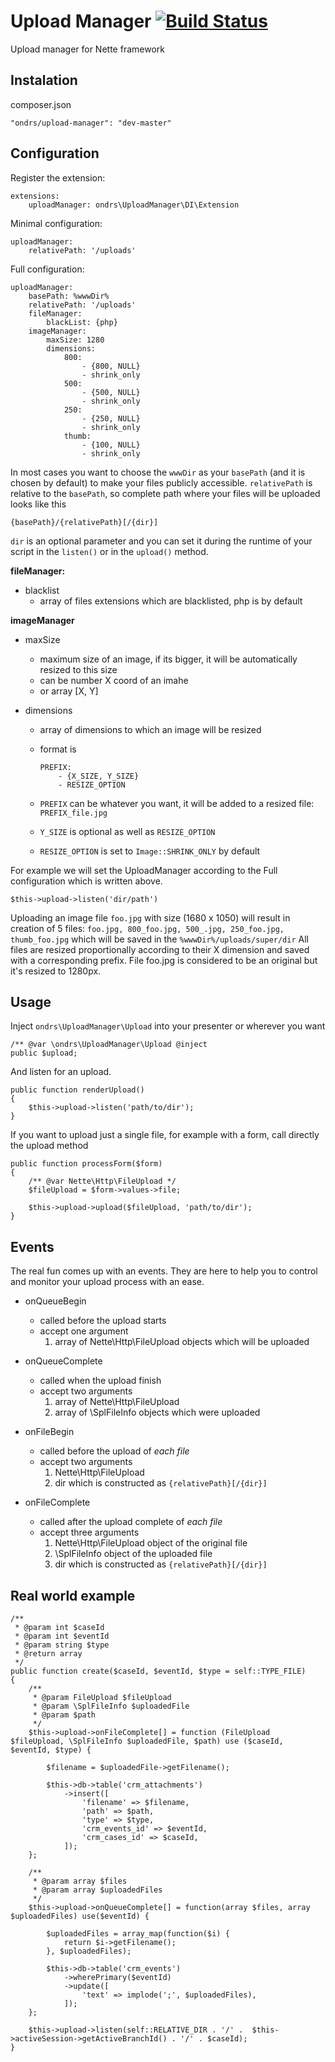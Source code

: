 Upload Manager [![Build Status](https://travis-ci.org/ondrs/upload-manager.svg?branch=master)](https://travis-ci.org/ondrs/upload-manager)
==============

Upload manager for Nette framework

Instalation
-----

composer.json

    "ondrs/upload-manager": "dev-master"

Configuration
-----

Register the extension:

    extensions:
        uploadManager: ondrs\UploadManager\DI\Extension

Minimal configuration:

    uploadManager:
        relativePath: '/uploads'

Full configuration:

    uploadManager:
        basePath: %wwwDir%
        relativePath: '/uploads'
        fileManager:
            blackList: {php}
        imageManager:
            maxSize: 1280
            dimensions:
                800:
                    - {800, NULL}
                    - shrink_only
                500:
                    - {500, NULL}
                    - shrink_only
                250:
                    - {250, NULL}
                    - shrink_only
                thumb:
                    - {100, NULL}
                    - shrink_only

In most cases you want to choose the `wwwDir` as your `basePath` (and it is chosen by default) to make your files publicly accessible.
`relativePath` is relative to the `basePath`, so complete path where your files will be uploaded looks like this

    {basePath}/{relativePath}[/{dir}]

`dir` is an optional parameter and you can set it during the runtime of your script in the `listen()` or in the `upload()` method.

**fileManager:**
- blacklist
  - array of files extensions which are blacklisted, php is by default

**imageManager**
- maxSize
  - maximum size of an image, if its bigger, it will be automatically resized to this size
  - can be number X coord of an imahe
  - or array [X, Y]

- dimensions
  - array of dimensions to which an image will be resized
  - format is
    ```
    PREFIX:
        - {X_SIZE, Y_SIZE}
        - RESIZE_OPTION
    ```

  - `PREFIX` can be whatever you want, it will be added to a resized file: `PREFIX_file.jpg`
  - `Y_SIZE` is optional as well as `RESIZE_OPTION`
  - `RESIZE_OPTION` is set to `Image::SHRINK_ONLY` by default

For example we will set the UploadManager according to the Full configuration which is written above.

    $this->upload->listen('dir/path')

Uploading an image file `foo.jpg` with size (1680 x 1050) will result in creation of 5 files: `foo.jpg, 800_foo.jpg, 500_.jpg, 250_foo.jpg, thumb_foo.jpg`
which will be saved in the `%wwwDir%/uploads/super/dir`
All files are resized proportionally according to their X dimension and saved with a corresponding prefix.
File foo.jpg is considered to be an original but it's resized to 1280px.


Usage
-----

Inject `ondrs\UploadManager\Upload` into your presenter or wherever you want

    /** @var \ondrs\UploadManager\Upload @inject
    public $upload;

And listen for an upload.

    public function renderUpload()
    {
        $this->upload->listen('path/to/dir');
    }

If you want to upload just a single file, for example with a form, call directly the upload method

    public function processForm($form)
    {
        /** @var Nette\Http\FileUpload */
        $fileUpload = $form->values->file;

        $this->upload->upload($fileUpload, 'path/to/dir');
    }


Events
-----

The real fun comes up with an events. They are here to help you to control and monitor your upload process with an ease.

- onQueueBegin
  - called before the upload starts
  - accept one argument
    1. array of Nette\Http\FileUpload objects which will be uploaded

- onQueueComplete
  - called when the upload finish
  - accept two arguments
    1. array of Nette\Http\FileUpload
    2. array of \SplFileInfo objects which were uploaded

- onFileBegin
  - called before the upload of *each file*
  - accept two arguments
    1. Nette\Http\FileUpload
    2. dir which is constructed as `{relativePath}[/{dir}]`

- onFileComplete
  - called after the upload complete of *each file*
  - accept three arguments
    1. Nette\Http\FileUpload object of the original file
    2. \SplFileInfo object of the uploaded file
    3. dir which is constructed as `{relativePath}[/{dir}]`


Real world example
-----

    /**
     * @param int $caseId
     * @param int $eventId
     * @param string $type
     * @return array
     */
    public function create($caseId, $eventId, $type = self::TYPE_FILE)
    {
        /**
         * @param FileUpload $fileUpload
         * @param \SplFileInfo $uploadedFile
         * @param $path
         */
        $this->upload->onFileComplete[] = function (FileUpload $fileUpload, \SplFileInfo $uploadedFile, $path) use ($caseId, $eventId, $type) {

            $filename = $uploadedFile->getFilename();

            $this->db->table('crm_attachments')
                ->insert([
                    'filename' => $filename,
                    'path' => $path,
                    'type' => $type,
                    'crm_events_id' => $eventId,
                    'crm_cases_id' => $caseId,
                ]);
        };

        /**
         * @param array $files
         * @param array $uploadedFiles
         */
        $this->upload->onQueueComplete[] = function(array $files, array $uploadedFiles) use($eventId) {

            $uploadedFiles = array_map(function($i) {
                return $i->getFilename();
            }, $uploadedFiles);

            $this->db->table('crm_events')
                ->wherePrimary($eventId)
                ->update([
                    'text' => implode(';', $uploadedFiles),
                ]);
        };

        $this->upload->listen(self::RELATIVE_DIR . '/' .  $this->activeSession->getActiveBranchId() . '/' . $caseId);
    }
